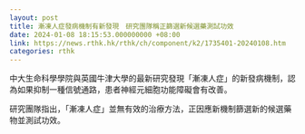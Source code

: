 ```yaml
---
layout: post
title: 漸凍人症發病機制有新發現　研究團隊稱正篩選新候選藥測試功效
date: 2024-01-08 18:15:53.000000000 +08:00
link: https://news.rthk.hk/rthk/ch/component/k2/1735401-20240108.htm
categories: rthk
---
```


中大生命科學學院與英國牛津大學的最新研究發現「漸凍人症」的新發病機制，認為如果抑制一種信號通路，患者神經元細胞功能障礙會有改善。

研究團隊指出，「漸凍人症」並無有效的治療方法，正因應新機制篩選新的候選藥物並測試功效。
